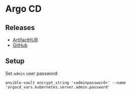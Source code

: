 # Argo CD

## Releases

- [ArtifactHUB](https://artifacthub.io/packages/helm/argo/argo-cd)
- [GitHub](https://github.com/argoproj/argo-cd/releases)

## Setup

Set `admin` user password:

```shell
ansible-vault encrypt_string '<adminpassword>' --name 'argocd_vars.kubernetes.server.admin.password'
```
